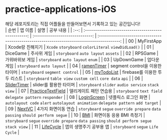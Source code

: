 # practice-applications-iOS

해당 레포지토리는 직접 어플들을 만들어보면서 기록하고 있는 공간입니다!
<br>
| 순번 | 앱 이름 | 설명 | 공부 내용 |
| :--: | :-------------------------------------------------: | :-----------------------------: | :----------------------------------------------------------------------------------------: |
| 00 | <a>MyFirstApp</a> | Xcode랑 친해지기 | `Xcode` `storyboard` `colorLiteral` `viewDidLoad()` |
| 01 | <a>DiceGame</a> | 주사위 게임 | `storyboard` `auto layout` `assets` |
| 02 | <a>RPSGame</a> | 가위바위보 게임 | `storyboard` `auto layout` `enum` |
| 03 | <a>UpDownGame</a> | 업다운 게임 | `storyboard` `auto layout` |
| 04 | <a href="./ramenTimer/">ramenTimer</a> | segment control을 이용한 타이머 | `storyboard` `segment control` |
| 05 | <a href="./myTodoList">myTodoList</a> | firebase를 이용한 투두 리스트 | `storyboard` `table view` `custom cell` `core data` `api` |
| 06 | <a href="./SliderTimer">SliderTimer</a> | slider를 활용한 타이머 | `storyboard` `slider` `audio service` `stack view` |
| 07 | <a href="./PracticeTextField">PracticeTextField</a> | 델리게이트 패턴 연습용 | `storyboard` `text field` `delegate pattern` `responder` |
| 08 | <a href="./LoginScreen">LoginScreen</a> | 넷플릭스 로그인 화면 | `autolayout code` `alert` `autolayout animation` `delegate pattern` `add target` |
| 09 | <a href="./NextVC">NextVC</a> | 4가지 화면이동 연습 | `storyboard` `segue` `override prepare` `data passing` `should perform segue` |
| 10 | <a href="./BMI">BMI</a> | 화면이동 응용 BMI 측정기 | `storyboard` `segue` `override prepare` `data passing` `should perform segue` `stack view` |
| 11 | <a href="./LifeCycle">LifeCycle</a> | 앱의 생명주기 공부용 앱 | `storyboard` `segue` `Life Cycle` |
